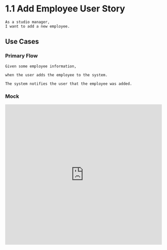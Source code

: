 # 1.1 Add Employee User Story
```
As a studio manager,
I want to add a new employee.
```

## Use Cases

### Primary Flow
```
Given some employee information,

when the user adds the employee to the system.

The system notifies the user that the employee was added.
```
### Mock
<iframe style="border: none;" width="100%" height="450" src="https://www.figma.com/embed?embed_host=share&url=https%3A%2F%2Fwww.figma.com%2Ffile%2Faox2oZDKJsgUAcMIElS2rg%2Fwire-frames%3Fnode-id%3D1%253A4" allowfullscreen></iframe>